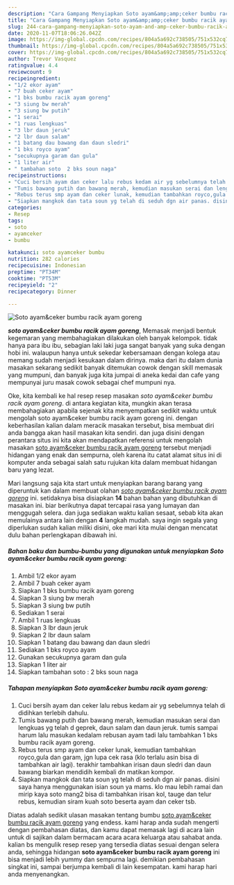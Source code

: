 ```yaml
---
description: "Cara Gampang Menyiapkan Soto ayam&amp;amp;ceker bumbu racik ayam goreng, Enak"
title: "Cara Gampang Menyiapkan Soto ayam&amp;amp;ceker bumbu racik ayam goreng, Enak"
slug: 244-cara-gampang-menyiapkan-soto-ayam-and-amp-ceker-bumbu-racik-ayam-goreng-enak
date: 2020-11-07T18:06:26.042Z
image: https://img-global.cpcdn.com/recipes/804a5a692c738505/751x532cq70/soto-ayamceker-bumbu-racik-ayam-goreng-foto-resep-utama.jpg
thumbnail: https://img-global.cpcdn.com/recipes/804a5a692c738505/751x532cq70/soto-ayamceker-bumbu-racik-ayam-goreng-foto-resep-utama.jpg
cover: https://img-global.cpcdn.com/recipes/804a5a692c738505/751x532cq70/soto-ayamceker-bumbu-racik-ayam-goreng-foto-resep-utama.jpg
author: Trevor Vasquez
ratingvalue: 4.4
reviewcount: 9
recipeingredient:
- "1/2 ekor ayam"
- "7 buah ceker ayam"
- "1 bks bumbu racik ayam goreng"
- "3 siung bw merah"
- "3 siung bw putih"
- "1 serai"
- "1 ruas lengkuas"
- "3 lbr daun jeruk"
- "2 lbr daun salam"
- "1 batang dau bawang dan daun sledri"
- "1 bks royco ayam"
- "secukupnya garam dan gula"
- "1 liter air"
- " tambahan soto  2 bks soun naga"
recipeinstructions:
- "Cuci bersih ayam dan ceker lalu rebus kedam air yg sebelumnya telah di didihkan terlebih dahulu."
- "Tumis bawang putih dan bawang merah, kemudian masukan serai dan lengkuas yg telah d geprek, daun salam dan daun jeruk. tumis sampai harum lalu masukan kedalam rebusan ayam tadi lalu tambahkan 1 bks bumbu racik ayam goreng."
- "Rebus terus smp ayam dan ceker lunak, kemudian tambahkan royco,gula dan garam, jgn lupa cek rasa (klo terlalu asin bisa di tambahkan air lagi). terakhir tambahkan irisan daun sledri dan daun bawang biarkan mendidih kembali dn matikan kompor."
- "Siapkan mangkok dan tata soun yg telah di seduh dgn air panas. disini saya hanya menggunakan isian soun ya mams. klo mau lebih ramai dan mirip kaya soto mang2 bisa di tambahkan irisan kol, tauge dan telur rebus, kemudian siram kuah soto beserta ayam dan ceker tsb."
categories:
- Resep
tags:
- soto
- ayamceker
- bumbu

katakunci: soto ayamceker bumbu 
nutrition: 282 calories
recipecuisine: Indonesian
preptime: "PT34M"
cooktime: "PT53M"
recipeyield: "2"
recipecategory: Dinner

---
```



![Soto ayam&amp;ceker bumbu racik ayam goreng](https://img-global.cpcdn.com/recipes/804a5a692c738505/751x532cq70/soto-ayamceker-bumbu-racik-ayam-goreng-foto-resep-utama.jpg)

<b><i>soto ayam&amp;ceker bumbu racik ayam goreng</i></b>, Memasak menjadi bentuk kegemaran yang membahagiakan dilakukan oleh banyak kelompok. tidak hanya para ibu ibu, sebagian laki laki juga sangat banyak yang suka dengan hobi ini. walaupun hanya untuk sekedar kebersamaan dengan kolega atau memang sudah menjadi kesukaan dalam dirinya. maka dari itu dalam dunia masakan sekarang sedikit banyak ditemukan cowok dengan skill memasak yang mumpuni, dan banyak juga kita jumpai di aneka kedai dan cafe yang mempunyai juru masak cowok sebagai chef mumpuni nya.



Oke, kita kembali ke hal resep resep masakan <i>soto ayam&amp;ceker bumbu racik ayam goreng</i>. di antara kegiatan kita, mungkin akan terasa membahagiakan apabila sejenak kita menyempatkan sedikit waktu untuk mengolah soto ayam&amp;ceker bumbu racik ayam goreng ini. dengan keberhasilan kalian dalam meracik masakan tersebut, bisa membuat diri anda bangga akan hasil masakan kita sendiri. dan juga disini dengan perantara situs ini kita akan mendapatkan referensi untuk mengolah masakan <u>soto ayam&amp;ceker bumbu racik ayam goreng</u> tersebut menjadi hidangan yang enak dan sempurna, oleh karena itu catat alamat situs ini di komputer anda sebagai salah satu rujukan kita dalam membuat hidangan baru yang lezat.


Mari langsung saja kita start untuk menyiapkan barang barang yang diperuntuk kan dalam membuat olahan <u><i>soto ayam&amp;ceker bumbu racik ayam goreng</i></u> ini. setidaknya bisa disiapkan <b>14</b> bahan bahan yang dibutuhkan di masakan ini. biar berikutnya dapat tercapai rasa yang lumayan dan menggugah selera. dan juga sediakan waktu kalian sesaat, sebab kita akan memulainya antara lain dengan <b>4</b> langkah mudah. saya ingin segala yang diperlukan sudah kalian miliki disini, oke mari kita mulai dengan mencatat dulu bahan perlengkapan dibawah ini.

<!--inarticleads1-->

##### Bahan baku dan bumbu-bumbu yang digunakan untuk menyiapkan Soto ayam&amp;ceker bumbu racik ayam goreng:

1. Ambil 1/2 ekor ayam
1. Ambil 7 buah ceker ayam
1. Siapkan 1 bks bumbu racik ayam goreng
1. Siapkan 3 siung bw merah
1. Siapkan 3 siung bw putih
1. Sediakan 1 serai
1. Ambil 1 ruas lengkuas
1. Siapkan 3 lbr daun jeruk
1. Siapkan 2 lbr daun salam
1. Siapkan 1 batang dau bawang dan daun sledri
1. Sediakan 1 bks royco ayam
1. Gunakan secukupnya garam dan gula
1. Siapkan 1 liter air
1. Siapkan  tambahan soto : 2 bks soun naga




<!--inarticleads2-->

##### Tahapan menyiapkan Soto ayam&amp;ceker bumbu racik ayam goreng:

1. Cuci bersih ayam dan ceker lalu rebus kedam air yg sebelumnya telah di didihkan terlebih dahulu.
1. Tumis bawang putih dan bawang merah, kemudian masukan serai dan lengkuas yg telah d geprek, daun salam dan daun jeruk. tumis sampai harum lalu masukan kedalam rebusan ayam tadi lalu tambahkan 1 bks bumbu racik ayam goreng.
1. Rebus terus smp ayam dan ceker lunak, kemudian tambahkan royco,gula dan garam, jgn lupa cek rasa (klo terlalu asin bisa di tambahkan air lagi). terakhir tambahkan irisan daun sledri dan daun bawang biarkan mendidih kembali dn matikan kompor.
1. Siapkan mangkok dan tata soun yg telah di seduh dgn air panas. disini saya hanya menggunakan isian soun ya mams. klo mau lebih ramai dan mirip kaya soto mang2 bisa di tambahkan irisan kol, tauge dan telur rebus, kemudian siram kuah soto beserta ayam dan ceker tsb.




Diatas adalah sedikit ulasan masakan tentang bumbu <u>soto ayam&amp;ceker bumbu racik ayam goreng</u> yang endess. kami harap anda sudah mengerti dengan pembahasan diatas, dan kamu dapat memasak lagi di acara lain untuk di sajikan dalam bermacam acara acara keluarga atau sahabat anda. kalian bs mengulik resep resep yang tersedia diatas sesuai dengan selera anda, sehingga hidangan <b>soto ayam&amp;ceker bumbu racik ayam goreng</b> ini bisa menjadi lebih yummy dan sempurna lagi. demikian pembahasan singkat ini, sampai berjumpa kembali di lain kesempatan. kami harap hari anda menyenangkan.
